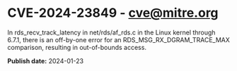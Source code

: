 # CVE-2024-23849 - cve@mitre.org

In rds_recv_track_latency in net/rds/af_rds.c in the Linux kernel through 6.7.1, there is an off-by-one error for an RDS_MSG_RX_DGRAM_TRACE_MAX comparison, resulting in out-of-bounds access.

**Publish date:** 2024-01-23
